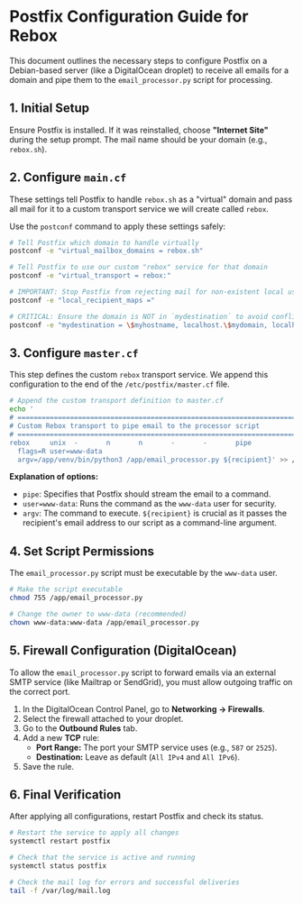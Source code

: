 # Postfix Configuration Guide for Rebox

This document outlines the necessary steps to configure Postfix on a Debian-based server (like a DigitalOcean droplet) to receive all emails for a domain and pipe them to the `email_processor.py` script for processing.

## 1. Initial Setup

Ensure Postfix is installed. If it was reinstalled, choose **"Internet Site"** during the setup prompt. The mail name should be your domain (e.g., `rebox.sh`).

## 2. Configure `main.cf`

These settings tell Postfix to handle `rebox.sh` as a "virtual" domain and pass all mail for it to a custom transport service we will create called `rebox`.

Use the `postconf` command to apply these settings safely:

```bash
# Tell Postfix which domain to handle virtually
postconf -e "virtual_mailbox_domains = rebox.sh"

# Tell Postfix to use our custom "rebox" service for that domain
postconf -e "virtual_transport = rebox:"

# IMPORTANT: Stop Postfix from rejecting mail for non-existent local users
postconf -e "local_recipient_maps ="

# CRITICAL: Ensure the domain is NOT in `mydestination` to avoid conflicts
postconf -e "mydestination = \$myhostname, localhost.\$mydomain, localhost"
```

## 3. Configure `master.cf`

This step defines the custom `rebox` transport service. We append this configuration to the end of the `/etc/postfix/master.cf` file.

```bash
# Append the custom transport definition to master.cf
echo '
# ==========================================================================
# Custom Rebox transport to pipe email to the processor script
# ==========================================================================
rebox     unix  -       n       n       -       -       pipe
  flags=R user=www-data
  argv=/app/venv/bin/python3 /app/email_processor.py ${recipient}' >> /etc/postfix/master.cf
```

**Explanation of options:**
- `pipe`: Specifies that Postfix should stream the email to a command.
- `user=www-data`: Runs the command as the `www-data` user for security.
- `argv`: The command to execute. `${recipient}` is crucial as it passes the recipient's email address to our script as a command-line argument.

## 4. Set Script Permissions

The `email_processor.py` script must be executable by the `www-data` user.

```bash
# Make the script executable
chmod 755 /app/email_processor.py

# Change the owner to www-data (recommended)
chown www-data:www-data /app/email_processor.py
```

## 5. Firewall Configuration (DigitalOcean)

To allow the `email_processor.py` script to forward emails via an external SMTP service (like Mailtrap or SendGrid), you must allow outgoing traffic on the correct port.

1.  In the DigitalOcean Control Panel, go to **Networking -> Firewalls**.
2.  Select the firewall attached to your droplet.
3.  Go to the **Outbound Rules** tab.
4.  Add a new **TCP** rule:
    -   **Port Range:** The port your SMTP service uses (e.g., `587` or `2525`).
    -   **Destination:** Leave as default (`All IPv4` and `All IPv6`).
5.  Save the rule.

## 6. Final Verification

After applying all configurations, restart Postfix and check its status.

```bash
# Restart the service to apply all changes
systemctl restart postfix

# Check that the service is active and running
systemctl status postfix

# Check the mail log for errors and successful deliveries
tail -f /var/log/mail.log
```
